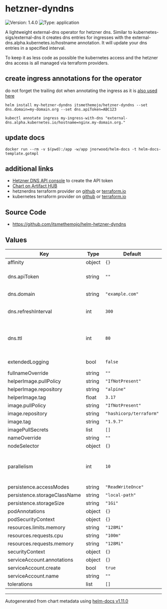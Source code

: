 # hetzner-dyndns

![Version: 1.4.0](https://img.shields.io/badge/Version-1.4.0-informational?style=flat-square) ![Type: application](https://img.shields.io/badge/Type-application-informational?style=flat-square)

A lightweight external-dns operator for hetzner dns.
Similar to kubernetes-sigs/external-dns it creates dns entries for ingresses with the external-dns.alpha.kubernetes.io/hostname annotation.
It will update your dns entries in a specified interval.

To keep it as less code as possible the kubernetes access and the hetzner dns access is all managed via terraform providers.

## create ingress annotations for the operator

do not forget the trailing dot when annotating the ingress as it is [also used here](https://github.com/kubernetes-sigs/external-dns#running-locally)

```
helm install my-hetzner-dyndns itsmethemojo/hetzner-dyndns --set dns.domain=my-domain.org --set dns.apiToken=ABC123

kubectl annotate ingress my-ingress-with-dns "external-dns.alpha.kubernetes.io/hostname=nginx.my-domain.org."
```

## update docs

```
docker run --rm -v $(pwd):/app -w/app jnorwood/helm-docs -t helm-docs-template.gotmpl
```

## additional links

* [Hetzner DNS API console](https://dns.hetzner.com/) to create the API token
* [Chart on Artifact HUB](https://artifacthub.io/packages/helm/itsmethemojo/hetzner-dyndns)
* hetznerdns terraform provider on [github](https://github.com/timohirt/terraform-provider-hetznerdns) or [terraform.io](https://registry.terraform.io/providers/timohirt/hetznerdns/latest/docs)
* kubernetes terraform provider on [github](https://github.com/hashicorp/terraform-provider-kubernetes) or [terraform.io](https://registry.terraform.io/providers/hashicorp/kubernetes/latest/docs)

## Source Code

* <https://github.com/itsmethemojo/helm-hetzner-dyndns>

## Values

| Key | Type | Default | Description |
|-----|------|---------|-------------|
| affinity | object | `{}` |  |
| dns.apiToken | string | `""` | hetzner dns api token, see https://dns.hetzner.com/ |
| dns.domain | string | `"example.com"` | hetzner dns zone domain |
| dns.refreshInterval | int | `300` | interval in seconds in which DNS records will be synched |
| dns.ttl | int | `80` | hetzner dns ttl for entries, different ttl per subdomain via annotation is not yet supported |
| extendedLogging | bool | `false` | toggle debug-like logging |
| fullnameOverride | string | `""` |  |
| helperImage.pullPolicy | string | `"IfNotPresent"` |  |
| helperImage.repository | string | `"alpine"` |  |
| helperImage.tag | float | `3.17` |  |
| image.pullPolicy | string | `"IfNotPresent"` |  |
| image.repository | string | `"hashicorp/terraform"` |  |
| image.tag | string | `"1.9.7"` |  |
| imagePullSecrets | list | `[]` |  |
| nameOverride | string | `""` |  |
| nodeSelector | object | `{}` |  |
| parallelism | int | `10` | set the parallelism flag for terraform apply. this can be lowered if the kube api is a small single node |
| persistence.accessModes | string | `"ReadWriteOnce"` |  |
| persistence.storageClassName | string | `"local-path"` |  |
| persistence.storageSize | string | `"1Gi"` |  |
| podAnnotations | object | `{}` |  |
| podSecurityContext | object | `{}` |  |
| resources.limits.memory | string | `"128Mi"` |  |
| resources.requests.cpu | string | `"100m"` |  |
| resources.requests.memory | string | `"128Mi"` |  |
| securityContext | object | `{}` |  |
| serviceAccount.annotations | object | `{}` |  |
| serviceAccount.create | bool | `true` |  |
| serviceAccount.name | string | `""` |  |
| tolerations | list | `[]` |  |

----------------------------------------------
Autogenerated from chart metadata using [helm-docs v1.11.0](https://github.com/norwoodj/helm-docs/releases/v1.11.0)
